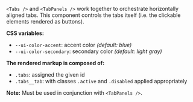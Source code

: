 `<Tabs />` and `<TabPanels />` work together to orchestrate horizontally
aligned tabs. This component controls the tabs itself (i.e. the clickable
elements rendered as buttons).

**CSS variables:**

- `--ui-color-accent`: accent color _(default: blue)_
- `--ui-color-secondary`: secondary color _(default: light gray)_

**The rendered markup is composed of:**

- `.tabs`: assigned the given id
- `.tabs__tab`: with classes `.active` and `.disabled` applied appropriately

**Note:** Must be used in conjunction with `<TabPanels />`.
